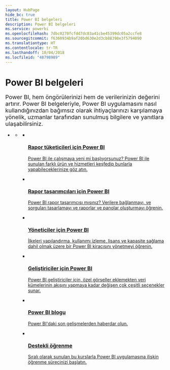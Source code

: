 ```yaml
---
layout: HubPage
hide_bc: true
title: Power BI belgeleri
description: Power BI belgeleri
ms.service: powerbi
ms.openlocfilehash: 7dbc0270fcfdd7dc83a41cbe45399dc05a2ccfe8
ms.sourcegitcommit: f6360934b9af20bd630e2d3cb88398e3f5794090
ms.translationtype: HT
ms.contentlocale: tr-TR
ms.lasthandoff: 10/04/2018
ms.locfileid: "48798989"
---
```

<div id="main" class="v2">
    <div class="container">
        <h1>Power BI belgeleri</h1>
        <p style="font-size: 1.12rem;margin-bottom: 1rem;">Power BI, hem öngörülerinizi hem de verilerinizin değerini artırır. Power BI belgeleriyle, Power BI uygulamasını nasıl kullandığınızdan bağımsız olarak ihtiyaçlarınızı karşılamaya yönelik, uzmanlar tarafından sunulmuş bilgilere ve yanıtlara ulaşabilirsiniz.</p>
        <ul class="pivots">
            <li>
                <a href="#home"></a>
                <ul id="home">
                    <li>
                        <a href="#home-all"></a>
                        <ul id="home-all" class="cardsA">
                            <li>
                                <a href="consumer/power-bi-consumer-landing.md">
                                    <div class="cardSize">
                                        <div class="cardPadding">
                                            <div class="card">
                                                <div class="cardImageOuter">
                                                    <div class="cardImage">
                                                        <img src="./media/index/powerbi-4x_ea1e-01-resized-with-ratio.svg" alt="" />
                                                    </div>
                                                </div>
                                                <div class="cardText">
                                                    <h3>Rapor tüketicileri için Power BI</h3>
                                                    <p>Power BI ile çalışmaya yeni mi başlıyorsunuz? Power BI ile sunulan farklı ürün ve hizmetleri keşfedip bunlarla yapabileceklerinize göz atın.</p>
                                                </div>
                                            </div>
                                        </div>
                                    </div>
                                </a>
                            </li>
                            <li>
                                <a href="power-bi-creator-landing.md">
                                    <div class="cardSize">
                                        <div class="cardPadding">
                                            <div class="card">
                                                <div class="cardImageOuter">
                                                    <div class="cardImage">
                                                        <img src="./media/index/power-bi-4x-Design_E771.svg" alt="" />
                                                    </div>
                                                </div>
                                                <div class="cardText">
                                                    <h3>Rapor tasarımcıları için Power BI</h3>
                                                    <p>Power BI rapor tasarımcısı mısınız? Verilere bağlanmayı, ve sorguları tasarlamayı ve raporlar ve panolar oluşturmayı öğrenin.</p>
                                                </div>
                                            </div>
                                        </div>
                                    </div>
                                </a>
                            </li>
                            <li>
                                <a href="service-admin-administering-power-bi-in-your-organization.md">
                                    <div class="cardSize">
                                        <div class="cardPadding">
                                            <div class="card">
                                                <div class="cardImageOuter">
                                                    <div class="cardImage">
                                                        <img src="./media/index/power-bi-4x-Admin_F286.svg" alt="" />
                                                    </div>
                                                </div>
                                                <div class="cardText">
                                                    <h3>Yöneticiler için Power BI</h3>
                                                    <p>İlkeleri yapılandırma, kullanımı izleme, lisans ve kapasite sağlama dahil olmak üzere bir Power BI kiracısını yönetmeyi öğrenin.</p>
                                                </div>
                                            </div>
                                        </div>
                                    </div>
                                </a>
                            </li>
                            <li>
                                <a href="developer/what-can-you-do.md">
                                    <div class="cardSize">
                                        <div class="cardPadding">
                                            <div class="card">
                                                <div class="cardImageOuter">
                                                    <div class="cardImage">
                                                        <img src="./media/index/power-bi-4x-Developer_ECCE.svg" alt="" />
                                                    </div>
                                                </div>
                                                <div class="cardText">
                                                    <h3>Geliştiriciler için Power BI</h3>
                                                    <p>Power BI geliştiriciler için, özel görseller eklemekten veri kümelerinin akışını yapmaya kadar değişen çok çeşitli seçenekler sunar.</p>
                                                </div>
                                            </div>
                                        </div>
                                    </div>
                                </a>
                            </li>
                            <li>
                                <a href="https://powerbi.microsoft.com/blog/">
                                    <div class="cardSize">
                                        <div class="cardPadding">
                                            <div class="card">
                                                <div class="cardImageOuter">
                                                    <div class="cardImage">
                                                        <img src="./media/index/power-bi-4x-Blog_E1D7.svg" alt="" />
                                                    </div>
                                                </div>
                                                <div class="cardText">
                                                    <h3>Power BI blogu</h3>
                                                    <p>Power BI'daki son gelişmelerden haberdar olun.</p>
                                                </div>
                                            </div>
                                        </div>
                                    </div>
                                </a>
                            </li>
                            <li>
                                <a href="guided-learning/index.md">
                                    <div class="cardSize">
                                        <div class="cardPadding">
                                            <div class="card">
                                                <div class="cardImageOuter">
                                                    <div class="cardImage">
                                                        <img src="./media/index/power-bi-4x-GuidedLearning_E736.svg" alt="" />
                                                    </div>
                                                </div>
                                                <div class="cardText">
                                                    <h3>Destekli öğrenme</h3>
                                                    <p>Sıralı olarak sunulan bu kurslarla Power BI uygulamasına ilişkin öğrenme sürecinizi başlatın.</p>
                                                </div>
                                            </div>
                                        </div>
                                    </div>
                                </a>
                            </li>
                        </ul>
                    </li>
                </ul>
            </li>
        </ul>
    </div>
</div>